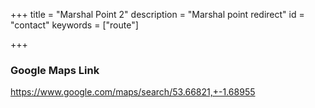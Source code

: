 +++
title = "Marshal Point 2"
description = "Marshal point redirect"
id = "contact"
keywords = ["route"]

+++

<script>
    window.location = 'https://www.google.com/maps/search/53.66821,+-1.68955';
</script>

### Google Maps Link

https://www.google.com/maps/search/53.66821,+-1.68955
